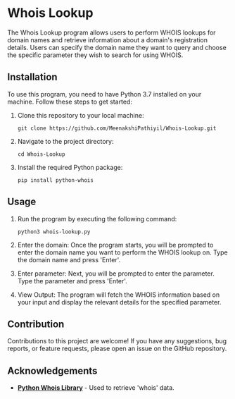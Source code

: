 # Whois Lookup
The Whois Lookup program allows users to perform WHOIS lookups for domain names and retrieve information about a domain's registration details. Users can specify the domain name they want to query and choose the specific parameter they wish to search for using WHOIS. 

## Installation
To use this program, you need to have Python 3.7 installed on your machine. Follow these steps to get started: 
1. Clone this repository to your local machine:

   `git clone https://github.com/MeenakshiPathiyil/Whois-Lookup.git`

2. Navigate to the project directory:

    `cd Whois-Lookup`
  
3. Install the required Python package:

   `pip install python-whois`

## Usage
1. Run the program by executing the following command:

    `python3 whois-lookup.py`

2. Enter the domain: Once the program starts, you will be prompted to enter the domain name you want to perform the WHOIS lookup on. Type the domain name and press 'Enter'.

3. Enter parameter: Next, you will be prompted to enter the parameter. Type the parameter and press 'Enter'.
   
4. View Output: The program will fetch the WHOIS information based on your input and display the relevant details for the specified parameter.

## Contribution
Contributions to this project are welcome! If you have any suggestions, bug reports, or feature requests, please open an issue on the GitHub repository.

## Acknowledgements
* [**Python Whois Library**](https://pypi.org/project/python-whois/) - Used to retrieve 'whois' data.
